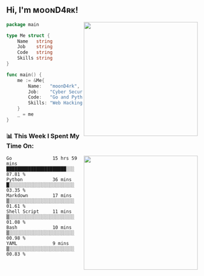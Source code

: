 <h2> Hi, I'm ᴍᴏᴏɴD4ʀᴋ!</h2>
<img align='right' src="https://github-readme-stats.vercel.app/api?username=moond4rk&show_icons=true&theme=radical" width="300">


```go
package main

type Me struct {
	Name   string
	Job    string
	Code   string
	Skills string
}

func main() {
	me := &Me{
		Name:   "moonD4rk",
		Job:    "Cyber Security Engineer",
		Code:   "Go and Python and Others",
		Skills: "Web Hacking ^o^",
	}
	_ = me
}
```



<h3>📊 This Week I Spent My Time On:</h3>
<img align='right' src="https://spotify-github-profile.vercel.app/api/view?uid=zbgk3g7ojwjwrwrleo6u8mhub&cover_image=true&theme=novatorem" width="300">

<!--START_SECTION:waka-->

```text
Go               15 hrs 59 mins  ██████████████████████░░░   87.81 %
Python           36 mins         █░░░░░░░░░░░░░░░░░░░░░░░░   03.35 %
Markdown         17 mins         ▒░░░░░░░░░░░░░░░░░░░░░░░░   01.61 %
Shell Script     11 mins         ▒░░░░░░░░░░░░░░░░░░░░░░░░   01.08 %
Bash             10 mins         ▒░░░░░░░░░░░░░░░░░░░░░░░░   00.98 %
YAML             9 mins          ▒░░░░░░░░░░░░░░░░░░░░░░░░   00.83 %
```

<!--END_SECTION:waka-->

